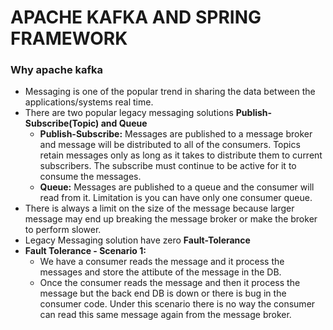 # APACHE KAFKA AND SPRING FRAMEWORK
### Why apache kafka
- Messaging is one of the popular trend in sharing the data between the applications/systems real time.
- There are two popular legacy messaging solutions **Publish-Subscribe(Topic) and Queue**
  - **Publish-Subscribe:** Messages are published to a message broker and message will be distributed to all of the consumers. Topics retain messages only as long as it takes to distribute them to current subscribers. The subscribe must continue to be active for it to consume the messages.
  - **Queue:** Messages are published to a queue and the consumer will read from it. Limitation is you can have only one consumer queue.
- There is always a limit on the size of the message because larger message may end up breaking the message broker or make the broker to perform slower.
- Legacy Messaging solution have zero **Fault-Tolerance**
- **Fault Tolerance - Scenario 1:**
  - We have a consumer reads the message and it process the messages and store the attibute of the message in the DB.
  - Once the consumer reads the message and then it process the message but the back end DB is down or there is bug in the consumer code. Under this scenario there is no way the consumer can read this same message again from the message broker.

















